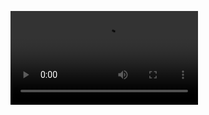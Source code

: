 
![Alt vid](https://github.com/visu512/Lottie-file-SplahScrren-Animation/blob/8e043121fd69fa203891a6616c5eefcab8f5e23d/WhatsApp%20Video%202024-09-30%20at%2013.05.11_86436b5c.mp4)
